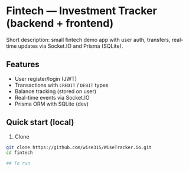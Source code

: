 # Fintech — Investment Tracker (backend + frontend)

Short description: small fintech demo app with user auth, transfers, real-time updates via Socket.IO and Prisma (SQLite).

## Features
- User register/login (JWT)
- Transactions with `CREDIT` / `DEBIT` types
- Balance tracking (stored on user)
- Real-time events via Socket.IO
- Prisma ORM with SQLite (dev)

## Quick start (local)
1. Clone
```bash
git clone https://github.com/wise315/WiseTracker.io.git
cd fintech

## To run 
